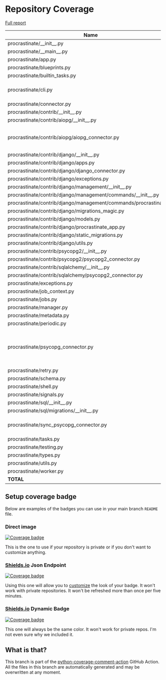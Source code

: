 # Repository Coverage

[Full report](https://htmlpreview.github.io/?https://github.com/procrastinate-org/procrastinate/blob/python-coverage-comment-action-data/htmlcov/index.html)

| Name                                                              |    Stmts |     Miss |   Branch |   BrPart |   Cover |   Missing |
|------------------------------------------------------------------ | -------: | -------: | -------: | -------: | ------: | --------: |
| procrastinate/\_\_init\_\_.py                                     |       19 |        0 |        0 |        0 |    100% |           |
| procrastinate/\_\_main\_\_.py                                     |        6 |        0 |        2 |        0 |    100% |           |
| procrastinate/app.py                                              |       84 |        1 |       10 |        0 |     99% |       264 |
| procrastinate/blueprints.py                                       |       58 |        0 |       14 |        0 |    100% |           |
| procrastinate/builtin\_tasks.py                                   |        7 |        0 |        2 |        0 |    100% |           |
| procrastinate/cli.py                                              |      214 |        3 |       42 |        2 |     98% |48, 135, 139 |
| procrastinate/connector.py                                        |       42 |        0 |        0 |        0 |    100% |           |
| procrastinate/contrib/\_\_init\_\_.py                             |        0 |        0 |        0 |        0 |    100% |           |
| procrastinate/contrib/aiopg/\_\_init\_\_.py                       |        3 |        0 |        0 |        0 |    100% |           |
| procrastinate/contrib/aiopg/aiopg\_connector.py                   |      151 |        2 |       88 |        2 |     98% |207-208, 306->305 |
| procrastinate/contrib/django/\_\_init\_\_.py                      |        5 |        0 |        0 |        0 |    100% |           |
| procrastinate/contrib/django/apps.py                              |       30 |        1 |        8 |        0 |     97% |        25 |
| procrastinate/contrib/django/django\_connector.py                 |       66 |        2 |       18 |        0 |     98% |     20-21 |
| procrastinate/contrib/django/exceptions.py                        |        6 |        0 |        0 |        0 |    100% |           |
| procrastinate/contrib/django/management/\_\_init\_\_.py           |        0 |        0 |        0 |        0 |    100% |           |
| procrastinate/contrib/django/management/commands/\_\_init\_\_.py  |        0 |        0 |        0 |        0 |    100% |           |
| procrastinate/contrib/django/management/commands/procrastinate.py |       15 |        4 |        2 |        0 |     65% |     24-27 |
| procrastinate/contrib/django/migrations\_magic.py                 |       77 |        0 |       23 |        0 |    100% |           |
| procrastinate/contrib/django/models.py                            |       58 |        1 |        6 |        1 |     97% |        31 |
| procrastinate/contrib/django/procrastinate\_app.py                |       21 |        1 |        2 |        0 |     96% |        57 |
| procrastinate/contrib/django/static\_migrations.py                |       10 |        0 |        0 |        0 |    100% |           |
| procrastinate/contrib/django/utils.py                             |       19 |        0 |        0 |        0 |    100% |           |
| procrastinate/contrib/psycopg2/\_\_init\_\_.py                    |        3 |        0 |        0 |        0 |    100% |           |
| procrastinate/contrib/psycopg2/psycopg2\_connector.py             |      105 |        1 |       62 |        1 |     99% |        28 |
| procrastinate/contrib/sqlalchemy/\_\_init\_\_.py                  |        3 |        0 |        0 |        0 |    100% |           |
| procrastinate/contrib/sqlalchemy/psycopg2\_connector.py           |       82 |        1 |       48 |        0 |     99% |       117 |
| procrastinate/exceptions.py                                       |       35 |        0 |        2 |        0 |    100% |           |
| procrastinate/job\_context.py                                     |       53 |        0 |       20 |        0 |    100% |           |
| procrastinate/jobs.py                                             |       73 |        0 |       12 |        0 |    100% |           |
| procrastinate/manager.py                                          |       98 |        0 |       14 |        0 |    100% |           |
| procrastinate/metadata.py                                         |        6 |        0 |        0 |        0 |    100% |           |
| procrastinate/periodic.py                                         |       96 |        0 |       24 |        0 |    100% |           |
| procrastinate/psycopg\_connector.py                               |      114 |        5 |       62 |        4 |     95% |152-154, 227, 253->252, 286 |
| procrastinate/retry.py                                            |       38 |        0 |       14 |        0 |    100% |           |
| procrastinate/schema.py                                           |       25 |        0 |        4 |        0 |    100% |           |
| procrastinate/shell.py                                            |       61 |        5 |       14 |        0 |     93% |     43-47 |
| procrastinate/signals.py                                          |       44 |        0 |       10 |        0 |    100% |           |
| procrastinate/sql/\_\_init\_\_.py                                 |       21 |        0 |        0 |        0 |    100% |           |
| procrastinate/sql/migrations/\_\_init\_\_.py                      |        0 |        0 |        0 |        0 |    100% |           |
| procrastinate/sync\_psycopg\_connector.py                         |       87 |        3 |       46 |        3 |     95% |33, 151, 176 |
| procrastinate/tasks.py                                            |       46 |        0 |        8 |        0 |    100% |           |
| procrastinate/testing.py                                          |      142 |        1 |       45 |        1 |     99% |       148 |
| procrastinate/types.py                                            |        4 |        0 |        0 |        0 |    100% |           |
| procrastinate/utils.py                                            |      180 |        0 |       46 |        0 |    100% |           |
| procrastinate/worker.py                                           |      171 |        0 |       42 |        0 |    100% |           |
|                                                         **TOTAL** | **2378** |   **31** |  **690** |   **14** | **98%** |           |


## Setup coverage badge

Below are examples of the badges you can use in your main branch `README` file.

### Direct image

[![Coverage badge](https://raw.githubusercontent.com/procrastinate-org/procrastinate/python-coverage-comment-action-data/badge.svg)](https://htmlpreview.github.io/?https://github.com/procrastinate-org/procrastinate/blob/python-coverage-comment-action-data/htmlcov/index.html)

This is the one to use if your repository is private or if you don't want to customize anything.

### [Shields.io](https://shields.io) Json Endpoint

[![Coverage badge](https://img.shields.io/endpoint?url=https://raw.githubusercontent.com/procrastinate-org/procrastinate/python-coverage-comment-action-data/endpoint.json)](https://htmlpreview.github.io/?https://github.com/procrastinate-org/procrastinate/blob/python-coverage-comment-action-data/htmlcov/index.html)

Using this one will allow you to [customize](https://shields.io/endpoint) the look of your badge.
It won't work with private repositories. It won't be refreshed more than once per five minutes.

### [Shields.io](https://shields.io) Dynamic Badge

[![Coverage badge](https://img.shields.io/badge/dynamic/json?color=brightgreen&label=coverage&query=%24.message&url=https%3A%2F%2Fraw.githubusercontent.com%2Fprocrastinate-org%2Fprocrastinate%2Fpython-coverage-comment-action-data%2Fendpoint.json)](https://htmlpreview.github.io/?https://github.com/procrastinate-org/procrastinate/blob/python-coverage-comment-action-data/htmlcov/index.html)

This one will always be the same color. It won't work for private repos. I'm not even sure why we included it.

## What is that?

This branch is part of the
[python-coverage-comment-action](https://github.com/marketplace/actions/python-coverage-comment)
GitHub Action. All the files in this branch are automatically generated and may be
overwritten at any moment.